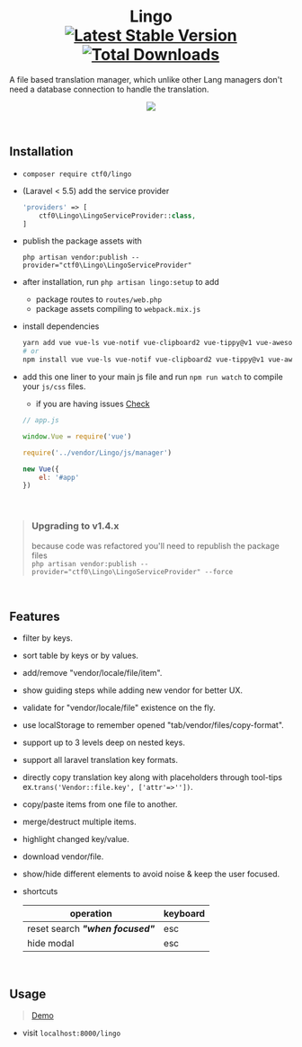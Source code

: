 <h1 align="center">
    Lingo
    <br>
    <a href="https://packagist.org/packages/ctf0/lingo"><img src="https://img.shields.io/packagist/v/ctf0/lingo.svg" alt="Latest Stable Version" /></a> <a href="https://packagist.org/packages/ctf0/lingo"><img src="https://img.shields.io/packagist/dt/ctf0/lingo.svg" alt="Total Downloads" /></a>
</h1>

A file based translation manager, which unlike other Lang managers don't need a database connection to handle the translation.

<p align="center">
    <img src="https://user-images.githubusercontent.com/7388088/41813078-257e4b6c-772f-11e8-9661-14636218d029.png">
</p>

<br>

## Installation

- `composer require ctf0/lingo`

- (Laravel < 5.5) add the service provider

    ```php
    'providers' => [
        ctf0\Lingo\LingoServiceProvider::class,
    ]
    ```

- publish the package assets with

    `php artisan vendor:publish --provider="ctf0\Lingo\LingoServiceProvider"`

- after installation, run `php artisan lingo:setup` to add
    + package routes to `routes/web.php`
    + package assets compiling to `webpack.mix.js`

- install dependencies

    ```bash
    yarn add vue vue-ls vue-notif vue-clipboard2 vue-tippy@v1 vue-awesome@v2 axios fuse.js
    # or
    npm install vue vue-ls vue-notif vue-clipboard2 vue-tippy@v1 vue-awesome@v2 axios fuse.js --save
    ```

- add this one liner to your main js file and run `npm run watch` to compile your `js/css` files.
    - if you are having issues [Check](https://ctf0.wordpress.com/2017/09/12/laravel-mix-es6/)

    ```js
    // app.js

    window.Vue = require('vue')

    require('../vendor/Lingo/js/manager')

    new Vue({
        el: '#app'
    })
    ```

<br>

> ### Upgrading to v1.4.x<br>
> because code was refactored you'll need to republish the package files<br>
> `php artisan vendor:publish --provider="ctf0\Lingo\LingoServiceProvider" --force`

<br>

## Features

- filter by keys.
- sort table by keys or by values.
- add/remove "vendor/locale/file/item".
- show guiding steps while adding new vendor for better UX.
- validate for "vendor/locale/file" existence on the fly.
- use localStorage to remember opened "tab/vendor/files/copy-format".
- support up to 3 levels deep on nested keys.
- support all laravel translation key formats.
- directly copy translation key along with placeholders through tool-tips<br>
  ex.`trans('Vendor::file.key', ['attr'=>''])`.
- copy/paste items from one file to another.
- merge/destruct multiple items.
- highlight changed key/value.
- download vendor/file.
- show/hide different elements to avoid noise & keep the user focused.
- shortcuts

    |             operation             | keyboard |
    |-----------------------------------|----------|
    | reset search ***"when focused"*** | esc      |
    | hide modal                        | esc      |

<br>

## Usage
> [Demo](https://github.com/ctf0/demos/tree/lingo)

- visit `localhost:8000/lingo`
